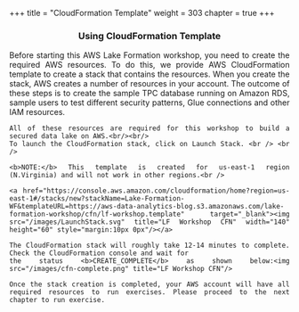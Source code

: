 +++
title = "CloudFormation Template"
weight = 303
chapter = true
+++

<center><h3>Using CloudFormation Template</h3></center>

<div style="text-align: justify">
    Before starting this AWS Lake Formation workshop, you need to create the required AWS resources. To do this, we
    provide AWS CloudFormation template to create a stack that contains the resources. When you create the stack, AWS
    creates a number of resources in your account. The outcome of these steps is to create the sample TPC database
    running on Amazon RDS, sample users to test different security patterns, Glue connections and other IAM resources. <br />

    All of these resources are required for this workshop to build a secured data lake on AWS.<br/><br/>
    To launch the CloudFormation stack, click on Launch Stack. <br /> <br />

    <b>NOTE:</b> This template is created for us-east-1 region (N.Virginia) and will not work in other regions.<br />

    <a href="https://console.aws.amazon.com/cloudformation/home?region=us-east-1#/stacks/new?stackName=Lake-Formation-WF&templateURL=https://aws-data-analytics-blog.s3.amazonaws.com/lake-formation-workshop/cfn/lf-workshop.template" target="_blank"><img src="/images/LaunchStack.svg" title="LF Workshop CFN" width="140" height="60" style="margin:10px 0px"/></a>

    The CloudFormation stack will roughly take 12-14 minutes to complete. Check the CloudFormation console and wait for
    the status <b>CREATE_COMPLETE</b> as shown below:<img src="/images/cfn-complete.png" title="LF Workshop CFN"/>

    Once the stack creation is completed, your AWS account will have all required resources to run exercises. Please proceed to the next chapter to run exercise.

</div>
